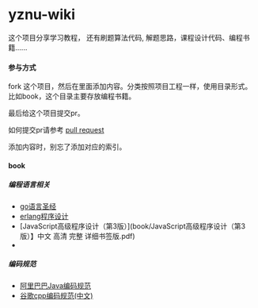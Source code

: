 # yznu-wiki

这个项目分享学习教程， 还有刷题算法代码, 解题思路，课程设计代码、编程书籍......

#### 参与方式

fork 这个项目，然后在里面添加内容。分类按照项目工程一样，使用目录形式。比如book，这个目录主要存放编程书籍。

最后给这个项目提交pr。

如何提交pr请参考 [pull request](https://www.cnblogs.com/zhangjianbin/p/7774073.html)

添加内容时，别忘了添加对应的索引。

#### book

##### 编程语言相关

- [go语言圣经](https://github.com/yznu-cn/helloworld/blob/master/book/go%E8%AF%AD%E8%A8%80%E5%9C%A3%E7%BB%8F.pdf)
- [erlang程序设计](https://github.com/yznu-cn/helloworld/blob/master/book/erlang%E7%A8%8B%E5%BA%8F%E8%AE%BE%E8%AE%A1.pdf)
- [JavaScript高级程序设计（第3版）](book/JavaScript高级程序设计（第3版）】中文 高清 完整 详细书签版.pdf)
- 

##### 编码规范

- [阿里巴巴Java编码规范](https://github.com/yznu-cn/helloworld/blob/master/coding-guide/%E9%98%BF%E9%87%8C%E5%B7%B4%E5%B7%B4Java%E4%BB%A3%E7%A0%81%E8%A7%84%E8%8C%83.pdf)
- [谷歌cpp编码规范(中文)](https://github.com/yznu-cn/helloworld/blob/master/coding-guide/Google_Cpp_Style_guide_CN.pdf)